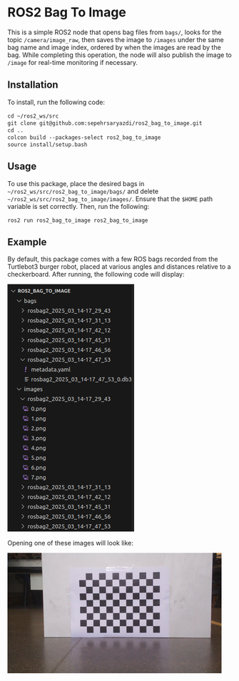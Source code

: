 # ROS2 Bag To Image

This is a simple ROS2 node that opens bag files from `bags/`, looks for the topic `/camera/image_raw`, then saves the image to `/images` under the same bag name and image index, ordered by when the images are read by the bag. While completing this operation, the node will also publish the image to `/image` for real-time monitoring if necessary.

## Installation

To install, run the following code:

```
cd ~/ros2_ws/src
git clone git@github.com:sepehrsaryazdi/ros2_bag_to_image.git
cd ..
colcon build --packages-select ros2_bag_to_image
source install/setup.bash
```

## Usage

To use this package, place the desired bags in `~/ros2_ws/src/ros2_bag_to_image/bags/` and delete `~/ros2_ws/src/ros2_bag_to_image/images/`. Ensure that the `$HOME` path variable is set correctly. Then, run the following:

```
ros2 run ros2_bag_to_image ros2_bag_to_image
```

## Example

By default, this package comes with a few ROS bags recorded from the Turtlebot3 burger robot, placed at various angles and distances relative to a checkerboard. After running, the following code will display:

![ROS2 Extracted Images](readme_pictures/ros2_image_files.png)

Opening one of these images will look like:

![ROS2 Example Image](readme_pictures/3.png)


